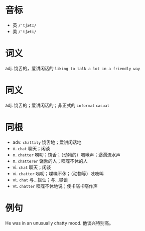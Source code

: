 # 音标

- 英 `/'tʃætɪ/`
- 美 `/'tʃæti/`

# 词义

adj. 饶舌的，爱讲闲话的
`liking to talk a lot in a friendly way`

# 同义

adj. 饶舌的；爱讲闲话的；非正式的
`informal` `casual`

# 同根

- adv. `chattily` 饶舌地；爱讲闲话地
- n. `chat` 聊天；闲谈
- n. `chatter` 唠叨；饶舌；（动物的）啁啾声；潺潺流水声
- n. `chatterer` 饶舌的人；喋喋不休的人
- vi. `chat` 聊天；闲谈
- vi. `chatter` 唠叨；喋喋不休；（动物等）吱吱叫
- vt. `chat` 与…搭讪；与…攀谈
- vt. `chatter` 喋喋不休地说；使卡嗒卡嗒作声

# 例句

He was in an unusually chatty mood.
他谈兴特别高。


